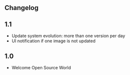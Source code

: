 ## Changelog

## 1.1

- Update system evolution: more than one version per day
- UI notification if one image is not updated

## 1.0

- Welcome Open Source World
